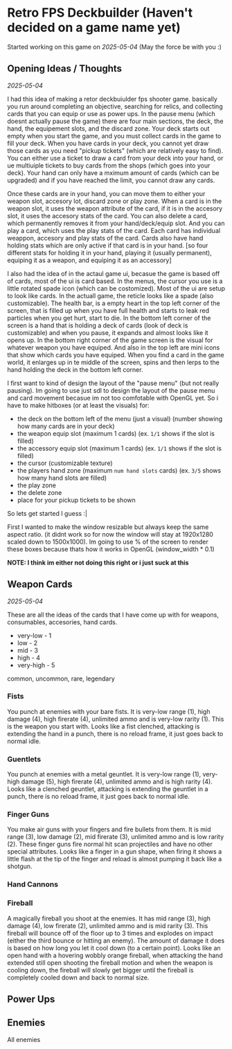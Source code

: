 # Retro FPS Deckbuilder (Haven't decided on a game name yet)

Started working on this game on *2025-05-04* (May the force be with you :)

## Opening Ideas / Thoughts

*2025-05-04*

I had this idea of making a retor deckbuiulder fps shooter game. basically you run around completing an objective, searching for relics, and collecting cards that you can equip or use as power ups. In the pause menu (which doesnt actually pause the game) there are four main sections, the deck, the hand, the equipement slots, and the discard zone. Your deck starts out empty when you start the game, and you must collect cards in the game to fill your deck. When you have cards in your deck, you cannot yet draw those cards as you need "pickup tickets" (which are relatively easy to find). You can either use a ticket to draw a card from your deck into your hand, or ue multiuiple tickets to buy cards from the shops (which goes into your deck). Your hand can only have a mximum amount of cards (which can be upgraded) and if you have reached the limit, you cannot draw any cards. 

Once these cards are in your hand, you can move them to either your weapon slot, accesory lot, discard zone or play zone. When a card is in the weapon slot, it uses the weapon attribute of the card, if it is in the accesory slot, it uses the accesory stats of the card. You can also delete a card, which permanently removes it from your hand/deck/equip slot. And you can play a card, which uses the play stats of the card. Each card has individual weappon, accesory and play stats of the card. Cards also have hand holding stats which are only active if that card is in your hand. [so four different stats for holding it in your hand, playing it (usually permanent), equiping it as a weapon, and equiping it as an accessory]

I also had the idea of in the actaul game ui, becasue the game is based off of cards, most of the ui is card based. In the menus, the cursor you use is a little rotated spade icon (which can be costomized). Most of the ui are setup to look like cards. In the actuall game, the reticle looks like a spade (also customizable). The health bar, is a empty heart in the top left corner of the screen, that is filled up when you have full health and starts to leak red particles when you get hurt, start to die. In the bottom left corner of the screen is a hand that is holding a deck of cards (look of deck is customizable) and when you pause, it expands and almost looks like it opens up. In the bottom right corner of the game screen is the visual for whatever weapon you have equiped. And also in the top left are mini icons that show which cards you have equiped. When you find a card in the game world, it enlarges up in te middle of the screen, spins and then lerps to the hand holding the deck in the bottom left corner.

I first want to kind of design the layout of the "pause menu" (but not really pausing). Im going to use just sdl to design the layout of the pause menu and card movement becasue im not too comfotable with OpenGL yet. So i have to make hitboxes (or at least the visuals) for:

- the deck on the bottom left of the menu (just a visual) (number showing how many cards are in your deck)
- the weapon equip slot (maximum 1 cards) (ex. <code>1/1</code> shows if the slot is filled)
- the accessory equip slot (maximum 1 cards) (ex. <code>1/1</code> shows if the slot is filled)
- the cursor (customizable texture)
- the players hand zone (maximum <code>num hand slots</code> cards) (ex. <code>3/5</code> shows how many hand slots are filled)
- the play zone
- the delete zone
- place for your pickup tickets to be shown

So lets get started I guess :|

First I wanted to make the window resizable but always keep the same aspect ratio. (it didnt work so for now the window will stay at 1920x1280 scaled down to 1500x1000). Im going to use % of the screen to render these boxes because thats how it works in OpenGL (window_width * 0.1)

**NOTE: I think im either not doing this right or i just suck at this**

## Weapon Cards

*2025-05-04*

These are all the ideas of the cards that I have come up with for weapons, consumables, accesories, hand cards.

- very-low - 1
- low - 2
- mid - 3
- high - 4
- very-high - 5

common, uncommon, rare, legendary

### Fists
You punch at enemies with your bare fists. It is very-low range (1), high damage (4), high firerate (4), unlimited ammo and is very-low rarity (1). This is the weapon you start with. Looks like a fist clenched, attacking is extending the hand in a punch, there is no reload frame, it just goes back to normal idle.

### Guentlets
You punch at enemies with a metal geuntlet. It is very-low range (1), very-high damage (5), high firerate (4), unlimited ammo and is high rarity (4). Looks like a clenched geuntlet, attacking is extending the geuntlet in a punch, there is no reload frame, it just goes back to normal idle.

### Finger Guns
You make air guns with your fingers and fire bullets from them. It is mid range (3), low damage (2), mid firerate (3), unlimited ammo and is low rarity (2). These finger guns fire normal hit scan projectiles and have no other special attributes. Looks like a finger in a gun shape, when firing it shows a little flash at the tip of the finger and reload is almost pumping it back like a shotgun.

### Hand Cannons

### Fireball
A magically fireball you shoot at the enemies. It has mid range (3), high damage (4), low firerate (2), unlimited ammo and is mid rarity (3). This fireball will bounce off of the floor up to 3 times and explodes on impact (either the third bounce or hitting an enemy). The amount of damage it does is based on how long you let it cool down (to a certain point). Looks like an open hand with a hovering wobbly orange fireball, when attacking the hand extended still open shooting the fireball motion and when the weapon is cooling down, the fireball will slowly get bigger until the fireball is completely cooled down and back to normal size.

## Power Ups

## Enemies

All enemies

